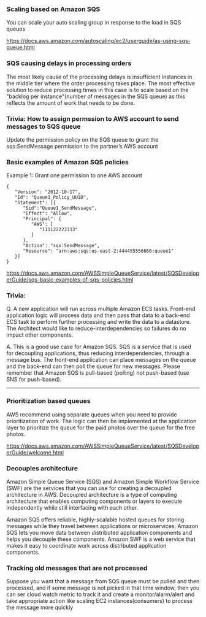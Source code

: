 ### Scaling based on Amazon SQS

You can scale your auto scaling group in response to the load in SQS queues

https://docs.aws.amazon.com/autoscaling/ec2/userguide/as-using-sqs-queue.html


### SQS causing delays in processing orders
The most likely cause of the processing delays is insufficient instances in the middle tier where the order processing takes place. The most effective solution to reduce processing times in this case is to scale based on the "backlog per instance"(number of messages in the SQS queue) as this reflects the amount of work that needs to be done.


### Trivia: How to assign permssion to AWS account to send messages to SQS queue

Update the permission policy on the SQS queue to grant the sqs:SendMessage permission to the partner’s AWS account


### Basic examples of Amazon SQS policies

Example 1: Grant one permission to one AWS account

```
{
   "Version": "2012-10-17",
   "Id": "Queue1_Policy_UUID",
   "Statement": [{
      "Sid":"Queue1_SendMessage",
      "Effect": "Allow",
      "Principal": {
         "AWS": [ 
            "111122223333"
         ]
      },
      "Action": "sqs:SendMessage",
      "Resource": "arn:aws:sqs:us-east-2:444455556666:queue1"
   }]  
}
```


https://docs.aws.amazon.com/AWSSimpleQueueService/latest/SQSDeveloperGuide/sqs-basic-examples-of-sqs-policies.html


### Trivia:

Q. A new application will run across multiple Amazon ECS tasks. Front-end application logic will process data and then pass that data to a back-end ECS task to perform further processing and write the data to a datastore. The Architect would like to reduce-interdependencies so failures do no impact other components.

A. This is a good use case for Amazon SQS. SQS is a service that is used for decoupling applications, thus reducing interdependencies, through a message bus. The front-end application can place messages on the queue and the back-end can then poll the queue for new messages. Please remember that Amazon SQS is pull-based (polling) not push-based (use SNS for push-based).

----

### Prioritization based queues
AWS recommend using separate queues when you need to provide prioritization of work. The logic can then be implemented at the application layer to prioritize the queue for the paid photos over the queue for the free photos.



https://docs.aws.amazon.com/AWSSimpleQueueService/latest/SQSDeveloperGuide/welcome.html

### Decouples architecture

Amazon Simple Queue Service (SQS) and Amazon Simple Workflow Service (SWF) are the services that you can use for creating a decoupled architecture in AWS. Decoupled architecture is a type of computing architecture that enables computing components or layers to execute independently while still interfacing with each other.

Amazon SQS offers reliable, highly-scalable hosted queues for storing messages while they travel between applications or microservices. Amazon SQS lets you move data between distributed application components and helps you decouple these components. Amazon SWF is a web service that makes it easy to coordinate work across distributed application components.

### Tracking old messages that are not processed
Suppose you want that a message from SQS queue must be pulled and then processed, and if some message is not picked in that time window, then you can ser cloud watch metric to track it and create a monitor/alarm/alert and take appropriate action like scaling EC2 instances(consumers) to process the message more quickly

